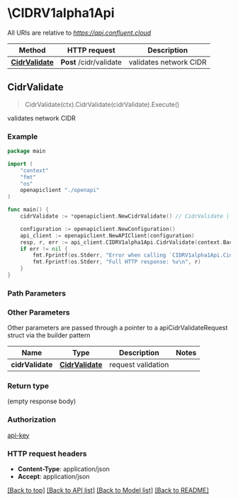 # \CIDRV1alpha1Api

All URIs are relative to *https://api.confluent.cloud*

Method | HTTP request | Description
------------- | ------------- | -------------
[**CidrValidate**](CIDRV1alpha1Api.md#CidrValidate) | **Post** /cidr/validate | validates network CIDR



## CidrValidate

> CidrValidate(ctx).CidrValidate(cidrValidate).Execute()

validates network CIDR



### Example

```go
package main

import (
    "context"
    "fmt"
    "os"
    openapiclient "./openapi"
)

func main() {
    cidrValidate := *openapiclient.NewCidrValidate() // CidrValidate | request validation (optional)

    configuration := openapiclient.NewConfiguration()
    api_client := openapiclient.NewAPIClient(configuration)
    resp, r, err := api_client.CIDRV1alpha1Api.CidrValidate(context.Background()).CidrValidate(cidrValidate).Execute()
    if err != nil {
        fmt.Fprintf(os.Stderr, "Error when calling `CIDRV1alpha1Api.CidrValidate``: %v\n", err)
        fmt.Fprintf(os.Stderr, "Full HTTP response: %v\n", r)
    }
}
```

### Path Parameters



### Other Parameters

Other parameters are passed through a pointer to a apiCidrValidateRequest struct via the builder pattern


Name | Type | Description  | Notes
------------- | ------------- | ------------- | -------------
 **cidrValidate** | [**CidrValidate**](CidrValidate.md) | request validation | 

### Return type

 (empty response body)

### Authorization

[api-key](../README.md#api-key)

### HTTP request headers

- **Content-Type**: application/json
- **Accept**: application/json

[[Back to top]](#) [[Back to API list]](../README.md#documentation-for-api-endpoints)
[[Back to Model list]](../README.md#documentation-for-models)
[[Back to README]](../README.md)

